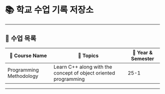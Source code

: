 # 📚 학교 수업 기록 저장소

---

## 📌 수업 목록

| 📖 Course Name | 📝 Topics | 📅 Year & Semester |
|----------|------------|--------------|
| Programming Methodology | Learn C++ along with the concept of object oriented programming | 25-1 |

---

